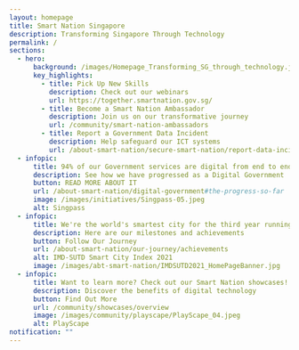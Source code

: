 ```yaml
---
layout: homepage
title: Smart Nation Singapore
description: Transforming Singapore Through Technology
permalink: /
sections:
  - hero:
      background: /images/Homepage_Transforming_SG_through_technology.jpg
      key_highlights:
        - title: Pick Up New Skills
          description: Check out our webinars
          url: https://together.smartnation.gov.sg/
        - title: Become a Smart Nation Ambassador
          description: Join us on our transformative journey
          url: /community/smart-nation-ambassadors
        - title: Report a Government Data Incident
          description: Help safeguard our ICT systems
          url: /about-smart-nation/secure-smart-nation/report-data-incident
  - infopic:
      title: 94% of our Government services are digital from end to end!
      description: See how we have progressed as a Digital Government
      button: READ MORE ABOUT IT
      url: /about-smart-nation/digital-government#the-progress-so-far
      image: /images/initiatives/Singpass-05.jpeg
      alt: Singpass
  - infopic:
      title: We're the world's smartest city for the third year running!
      description: Here are our milestones and achievements
      button: Follow Our Journey
      url: /about-smart-nation/our-journey/achievements
      alt: IMD-SUTD Smart City Index 2021
      image: /images/abt-smart-nation/IMDSUTD2021_HomePageBanner.jpg
  - infopic:
      title: Want to learn more? Check out our Smart Nation showcases!
      description: Discover the benefits of digital technology
      button: Find Out More
      url: /community/showcases/overview
      image: /images/community/playscape/PlayScape_04.jpeg
      alt: PlayScape
notification: ""
---
```


